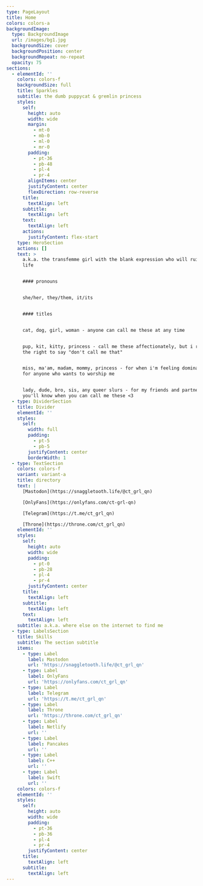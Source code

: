 ```yaml
---
type: PageLayout
title: Home
colors: colors-a
backgroundImage:
  type: BackgroundImage
  url: /images/bg1.jpg
  backgroundSize: cover
  backgroundPosition: center
  backgroundRepeat: no-repeat
  opacity: 75
sections:
  - elementId: ''
    colors: colors-f
    backgroundSize: full
    title: Sparkles
    subtitle: the dumb puppycat & gremlin princess
    styles:
      self:
        height: auto
        width: wide
        margin:
          - mt-0
          - mb-0
          - ml-0
          - mr-0
        padding:
          - pt-36
          - pb-48
          - pl-4
          - pr-4
        alignItems: center
        justifyContent: center
        flexDirection: row-reverse
      title:
        textAlign: left
      subtitle:
        textAlign: left
      text:
        textAlign: left
      actions:
        justifyContent: flex-start
    type: HeroSection
    actions: []
    text: >
      a.k.a. the transfemme girl with the blank expression who will ruin your
      life


      #### pronouns


      she/her, they/them, it/its


      #### titles


      cat, dog, girl, woman - anyone can call me these at any time


      pup, kit, kitty, princess - call me these affectionately, but i reserve
      the right to say "don't call me that"


      miss, ma'am, madam, mommy, princess - for when i'm feeling dominant, or
      for anyone who wants to worship me


      lady, dude, bro, sis, any queer slurs - for my friends and partners...
      you'll know when you can call me these <3
  - type: DividerSection
    title: Divider
    elementId: ''
    styles:
      self:
        width: full
        padding:
          - pt-5
          - pb-5
        justifyContent: center
        borderWidth: 1
  - type: TextSection
    colors: colors-f
    variant: variant-a
    title: directory
    text: |
      [Mastodon](https://snaggletooth.life/@ct_grl_qn)

      [OnlyFans](https://onlyfans.com/ct-grl-qn)

      [Telegram](https://t.me/ct_grl_qn)

      [Throne](https://throne.com/ct_grl_qn)
    elementId: ''
    styles:
      self:
        height: auto
        width: wide
        padding:
          - pt-0
          - pb-28
          - pl-4
          - pr-4
        justifyContent: center
      title:
        textAlign: left
      subtitle:
        textAlign: left
      text:
        textAlign: left
    subtitle: a.k.a. where else on the internet to find me
  - type: LabelsSection
    title: Skills
    subtitle: The section subtitle
    items:
      - type: Label
        label: Mastodon
        url: 'https://snaggletooth.life/@ct_grl_qn'
      - type: Label
        label: OnlyFans
        url: 'https://onlyfans.com/ct_grl_qn'
      - type: Label
        label: Telegram
        url: 'https://t.me/ct_grl_qn'
      - type: Label
        label: Throne
        url: 'https://throne.com/ct_grl_qn'
      - type: Label
        label: Netlify
        url: ''
      - type: Label
        label: Pancakes
        url: ''
      - type: Label
        label: C++
        url: ''
      - type: Label
        label: Swift
        url: ''
    colors: colors-f
    elementId: ''
    styles:
      self:
        height: auto
        width: wide
        padding:
          - pt-36
          - pb-36
          - pl-4
          - pr-4
        justifyContent: center
      title:
        textAlign: left
      subtitle:
        textAlign: left
---
```

